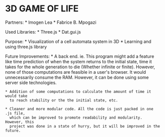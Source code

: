 # 3D GAME OF LIFE

Partners:
	* Imogen Lea
	* Fabrice B. Mpogazi

Used Libraries:
	* Three.js
	* Dat.gui.js

Purpose:
	* Visualization of a cell automata system in 3D
	* Learning and using three.js library

Future Improvements:
	* A back end. ie. This program might add a feature like time
	  prediction of when the system returns to the initial state,
	  time it takes for the whole generation to die (Whether infinite or
	  finite). However, none of those computations are feasible in a user's
	  browser. It would unnecessarily consume the RAM. However, it can be done
	  using some server side technologies.

	* Addition of some computations to calculate the amount of time it would take
	  to reach stability or the the initial state, etc.

	* Cleaner and more modular code. All the code is just packed in one .js file,
	  which can be improved to promote readability and modularity. However, this
	  project was done in a state of hurry, but it will be improved in the future.